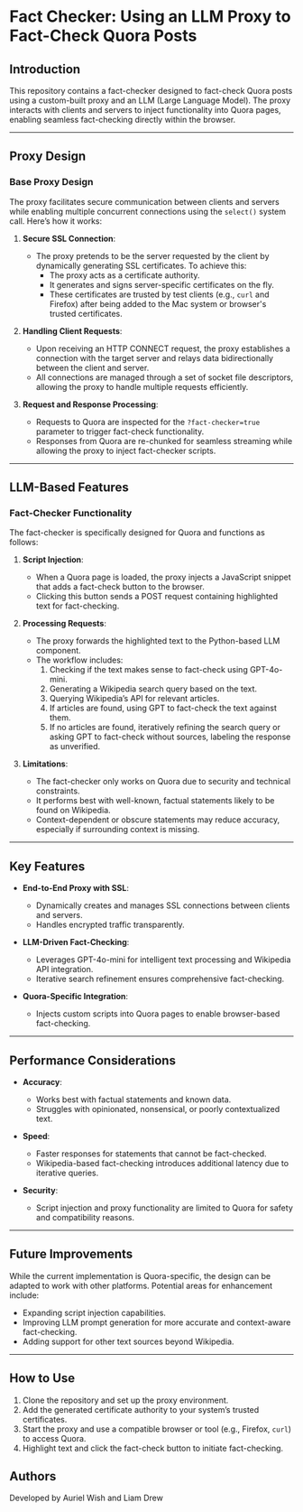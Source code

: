 # Fact Checker: Using an LLM Proxy to Fact-Check Quora Posts

## Introduction
This repository contains a fact-checker designed to fact-check Quora posts using a custom-built proxy and an LLM (Large Language Model). The proxy interacts with clients and servers to inject functionality into Quora pages, enabling seamless fact-checking directly within the browser.

---

## Proxy Design

### Base Proxy Design
The proxy facilitates secure communication between clients and servers while enabling multiple concurrent connections using the `select()` system call. Here’s how it works:

1. **Secure SSL Connection**:
   - The proxy pretends to be the server requested by the client by dynamically generating SSL certificates. To achieve this:
     - The proxy acts as a certificate authority.
     - It generates and signs server-specific certificates on the fly.
     - These certificates are trusted by test clients (e.g., `curl` and Firefox) after being added to the Mac system or browser's trusted certificates.

2. **Handling Client Requests**:
   - Upon receiving an HTTP CONNECT request, the proxy establishes a connection with the target server and relays data bidirectionally between the client and server.
   - All connections are managed through a set of socket file descriptors, allowing the proxy to handle multiple requests efficiently.

3. **Request and Response Processing**:
   - Requests to Quora are inspected for the `?fact-checker=true` parameter to trigger fact-check functionality.
   - Responses from Quora are re-chunked for seamless streaming while allowing the proxy to inject fact-checker scripts.

---

## LLM-Based Features

### Fact-Checker Functionality
The fact-checker is specifically designed for Quora and functions as follows:

1. **Script Injection**:
   - When a Quora page is loaded, the proxy injects a JavaScript snippet that adds a fact-check button to the browser.
   - Clicking this button sends a POST request containing highlighted text for fact-checking.

2. **Processing Requests**:
   - The proxy forwards the highlighted text to the Python-based LLM component.
   - The workflow includes:
     1. Checking if the text makes sense to fact-check using GPT-4o-mini.
     2. Generating a Wikipedia search query based on the text.
     3. Querying Wikipedia’s API for relevant articles.
     4. If articles are found, using GPT to fact-check the text against them.
     5. If no articles are found, iteratively refining the search query or asking GPT to fact-check without sources, labeling the response as unverified.

3. **Limitations**:
   - The fact-checker only works on Quora due to security and technical constraints.
   - It performs best with well-known, factual statements likely to be found on Wikipedia.
   - Context-dependent or obscure statements may reduce accuracy, especially if surrounding context is missing.

---

## Key Features
- **End-to-End Proxy with SSL**:
  - Dynamically creates and manages SSL connections between clients and servers.
  - Handles encrypted traffic transparently.

- **LLM-Driven Fact-Checking**:
  - Leverages GPT-4o-mini for intelligent text processing and Wikipedia API integration.
  - Iterative search refinement ensures comprehensive fact-checking.

- **Quora-Specific Integration**:
  - Injects custom scripts into Quora pages to enable browser-based fact-checking.

---

## Performance Considerations
- **Accuracy**:
  - Works best with factual statements and known data.
  - Struggles with opinionated, nonsensical, or poorly contextualized text.
  
- **Speed**:
  - Faster responses for statements that cannot be fact-checked.
  - Wikipedia-based fact-checking introduces additional latency due to iterative queries.

- **Security**:
  - Script injection and proxy functionality are limited to Quora for safety and compatibility reasons.

---

## Future Improvements
While the current implementation is Quora-specific, the design can be adapted to work with other platforms. Potential areas for enhancement include:
- Expanding script injection capabilities.
- Improving LLM prompt generation for more accurate and context-aware fact-checking.
- Adding support for other text sources beyond Wikipedia.

---

## How to Use
1. Clone the repository and set up the proxy environment.
2. Add the generated certificate authority to your system’s trusted certificates.
3. Start the proxy and use a compatible browser or tool (e.g., Firefox, `curl`) to access Quora.
4. Highlight text and click the fact-check button to initiate fact-checking.

## Authors
Developed by Auriel Wish and Liam Drew
